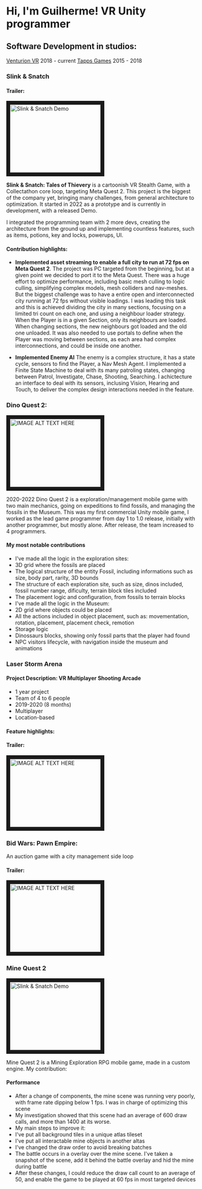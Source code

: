 # Hi, I'm Guilherme! VR Unity programmer
## Software Development in studios:
[Venturion VR](https://en.venturion.com.br/) 2018 - current
[Tapps Games](https://tappsgames.com/) 2015 - 2018

### Slink & Snatch
#### Trailer:
<a href="http://www.youtube.com/watch?feature=player_embedded&v=55Qd2ugDzRI
" target="_blank"><img src="http://img.youtube.com/vi/55Qd2ugDzRI/0.jpg" 
alt="Slink & Snatch Demo" width="240" height="180" border="10" /></a>

**Slink & Snatch: Tales of Thievery** is a cartoonish VR Stealth Game, with a Collectathon core loop, targeting Meta Quest 2. This project is the biggest of the company yet, bringing many challenges, from general architecture to optimization. It started in 2022 as a prototype and is currently in development, with a released Demo.

I integrated the programming team with 2 more devs, creating the architecture from the ground up and implementing countless features, such as items, potions, key and locks, powerups, UI.

#### Contribution highlights:
- **Implemented asset streaming to enable a full city to run at 72 fps on Meta Quest 2**. The project was PC targeted from the beginning, but at a given point we decided to port it to the Meta Quest. There was a huge effort to optimize performance, including basic mesh culling to logic culling, simplifying complex models, mesh colliders and nav-meshes. But the biggest challenge was to have a entire open and interconnected city running at 72 fps without visible loadings. I was leading this task and this is achieved dividing the city in many sections, focusing on a limited tri count on each one, and using a neighbour loader strategy. When the Player is in a given Section, only its neighbours are loaded. When changing sections, the new neighbours got loaded and the old one unloaded. It was also needed to use portals to define when the Player was moving between sections, as each area had complex interconnections, and could be inside one another.

- **Implemented Enemy AI** The enemy is a complex structure, it has a state cycle, sensors to find the Player, a Nav Mesh Agent. I implemented a Finite State Machine to deal with its many patroling states, changing between Patrol, Investigate, Chase, Shooting, Searching. I achictecture an interface to deal with its sensors, inclusing Vision, Hearing and Touch, to deliver the complex design interactions needed in the feature.   


### Dino Quest 2:

<a href="http://www.youtube.com/watch?feature=player_embedded&v=gn_dYnYUzTI
" target="_blank"><img src="http://img.youtube.com/vi/gn_dYnYUzTI/0.jpg" 
alt="IMAGE ALT TEXT HERE" width="240" height="180" border="10" /></a>

2020-2022
Dino Quest 2 is a exploration/management mobile game with two main mechanics, going on expeditions to find fossils, and managing the fossils in the Museum. This was my first commercial Unity mobile game, I worked as the lead game programmer from day 1 to 1.0 release, initially with another programmer, but mostly alone. After release, the team increased to 4 programmers.

#### My most notable contributions
- I've made all the logic in the exploration sites:
 - 3D grid where the fossils are placed
 - The logical structure of the entity Fossil, including informations such as size, body part, rarity, 3D bounds
 - The structure of each exploration site, such as size, dinos included, fossil number range, dificulty, terrain block tiles included
 - The placement logic and configuration, from fossils to terrain blocks
- I've made all the logic in the Museum:
 - 2D grid where objects could be placed
 - All the actions included in object placement, such as: movementation, rotation, placement, placement check, remotion
 - Storage logic
 - Dinossaurs blocks, showing only fossil parts that the player had found
 - NPC visitors lifecycle, with navigation inside the museum and animations

### Laser Storm Arena
#### Project Description: VR Multiplayer Shooting Arcade
- 1 year project
- Team of 4 to 6 people
- 2019-2020 (8 months)
- Multiplayer
- Location-based

#### Feature highlights:


#### Trailer:
<a href="http://www.youtube.com/watch?feature=player_embedded&v=2vE8beTRD-I
" target="_blank"><img src="http://img.youtube.com/vi/2vE8beTRD-I/0.jpg" 
alt="IMAGE ALT TEXT HERE" width="240" height="180" border="10" /></a>


### Bid Wars: Pawn Empire:
An auction game with a city management side loop

#### Trailer:
<a href="http://www.youtube.com/watch?feature=player_embedded&v=a4yDEPUWVrs
" target="_blank"><img src="http://img.youtube.com/vi/a4yDEPUWVrs/0.jpg" 
alt="IMAGE ALT TEXT HERE" width="240" height="180" border="10" /></a>


### Mine Quest 2
<a href="http://www.youtube.com/watch?feature=player_embedded&v=S9E4GazGXVM
" target="_blank"><img src="http://img.youtube.com/vi/S9E4GazGXVM/0.jpg" 
alt="Slink & Snatch Demo" width="240" height="180" border="10" /></a>

Mine Quest 2 is a Mining Exploration RPG mobile game, made in a custom engine. My contribution:

#### Performance

- After a change of components, the mine scene was running very poorly, with frame rate dipping below 1 fps. I was in charge of optimizing this scene
- My investigation showed that this scene had an average of 600 draw calls, and more than 1400 at its worse.
- My main steps to improve it:
 - I've put all background tiles in a unique atlas tileset
 - I've put all interactable mine objects in another altas
 - I've changed the draw order to avoid breaking batches
 - The battle occurs in a overlay over the mine scene. I've taken a snapshot of the scene, add it behind the battle overlay and hid the mine during battle
- After these changes, I could reduce the draw call count to an average of 50, and enable the game to be played at 60 fps in most targeted devices 


<!--
**gfrei/gfrei** is a ✨ _special_ ✨ repository because its `README.md` (this file) appears on your GitHub profile.

Here are some ideas to get you started:

- 🔭 I’m currently working on ...
- 🌱 I’m currently learning ...
- 👯 I’m looking to collaborate on ...
- 🤔 I’m looking for help with ...
- 💬 Ask me about ...
- 📫 How to reach me: ...
- 😄 Pronouns: ...
- ⚡ Fun fact: ...
-->
